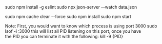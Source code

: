 sudo npm install -g eslint
sudo npx json-server --watch data.json

sudo npm cache clear --force
sudo npm install 
sudo npm start

Note:
First, you would want to know which process is using port 3000
sudo lsof -i :3000
this will list all PID listening on this port, once you have the PID you can terminate it with the following:
kill -9 {PID}
